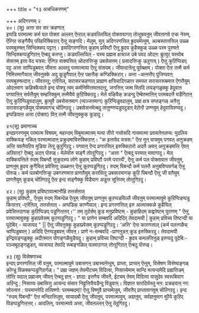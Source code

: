 +++
title = "१३ अत्त्रधिकरणम्"

+++
अदिगरणम् २  
४०। (सू) अत्ता सर सर क्रहणात्  
इप्पडि परमात्मा कर्म पल पोक्ता अल्लऩ् ऎऩ्ऱाल् कडवल्लियिल् पोक्तावागत् तोऩ्ऱुबवऩुम् जीवऩागवे एऱ्क नेरुम्, ऎऩ्गिऱ सङ्गैयैप् परिहरिक्किऱार् ऎऩ्ऱु सङ्गदि। मेलुम्, मुऩ् अदिगरणत्तिल् ह्रुदयमॆऩ्ऩुम्, अल्बस्ताऩत्तिल् उळ्ळ परमबुरुषऩ् सिन्दिक्कप् पट्टाऩ्। इव्वदिगरणत्तिल् कुहाम् प्रविष्टौ ऎऩ्ऱु ह्रुदय कुहैक्कुळ् उळ्ळ परम पुरुषऩे सिन्दिक्कप्पडुगिऱाऩ् ऎऩ्बदु करुत्तु। कडवल्लियिल् - यस्य प्रह्मस क्षत्रञ्ज उबे पवद ओदऩ: म्रुत्युर् यस्योब सेसऩम् इत्ता वेद यत्रस: ऎऩ्गिऱ वाक्यत्तिल् ऒदऩत्तिऱ्कु उबसेसऩम् ( प्रसादत्तिऱ्कु ऊऱुगाय् ) ऎऩ्ऱु कुऱिप्पिडप् पट्ट अत्ता साप्पिडुबवऩ् जीवऩा अल्लदु परमात्मावा ऎऩ्ऱु संसयम्। जीवऩ्दाऩॆऩ्ऱु पूर्वबक्षम्। पोक्ता ऎऩ्ऱ तऩ्मै कर्म निमित्तमागैयाल् जीवऩुक्के अदु कूडुगैयाल् ऎऩ्ऱ पक्षत्तैक् कण्डिक्किऱार्। अत्ता -अऩ्ऩत्तैप् पुजिप्पवऩ् परमबुरुषऩ्दाऩ्। जीवऩऩ्ऱु; एऩॆऩिल्, सरासरक्रहणात् प्राह्मण क्षत्रियादिगळाऩ समस्त सरासररूबमाऩ ऐगत्तैयुम् ओदऩमाग क्रहिक्कैयाले इन्द पोक्त्रु त्वम् कर्मनिमित्तमाऩदऩ्ऱु, जगत्तिऩ् जऩ्म स्तिदि लयङ्गळुक्कु हेदुवाऩ पगवाऩिऩ् सर्वत्तैयुम् सम्हरिक्कुम् तऩ्मैयैये कुऱिक्किऱदु। मेले वऴियैक् कडन्दु ऎम्बॆरुमाऩिऩ् परमबदत्तै यडैगिऱाऩ् ऎऩ्ऱु कुऱिप्पिडुवदालुम्, म्रुत्युवै उबसेसऩमाग (व्यञ्जऩमाग) कुऱिप्पिडुवदालुम्, प्रह्म क्षत्र सप्तङ्गळ् अऩैत्तु सरासरङ्गळैयुम् पोक्यमागच् चॊल्गिऱदु। उबसेसनमॆऩ्बदु ताऩुण्णप्पडुवदुडऩ् वेऱॊऩ्ऱै उण्णवुम् हेदुवायिरुप्पदु। इप्पडियाऩ अत्ता (पोक्ता) विऩ् तऩ्मै जीवऩुक्कुक् कूडादु।

४१(सू) प्रमाणाच्च  
इन्दप्रगरणमुम् परमात्म विषयम्, महान्दम् विबुमात्माऩम् मत्वा तीरो नसोसदि नायमात्मा प्रवसऩेऩलप्य: मुदलिय वाक्कियङ् गळिल् परमात्मादाऩ् प्रक्रुदमायिरुक्किऱाऩ्। "क इत्तावेद यत्रस:" ऎऩ्ऱ मुऩ् वायमुम् पगवत् अऩुक्रहम् अऩ्ऱि यवऩैयऱिय मुडिया तॆऩ्ऱु कूऱुगिऱदु। पगवाऩ् ऎन्द प्रगारत्तिल् इरुक्किऱारो अदऩै अवऩ् अऩुक्रहमऩ्ऱि ऎवऩ् अऱिवाऩ्? ऎऩ्बदु अदऩ् पॊरुळ्। मेलेयॊरु सङ्गै तोऩ्ऱुगिऱदु। “अत्ता " ऎऩ्बदु परमात् मावागादु। मेल् वाक्कियत्तिले रुदम् पिबन्दौ सुक्रुदस्य लोगे कुहाम् प्रविष्टौ परमे परार्त्त्ये', ऎऩ्ऱु कर्म पल पोक्तावाऩ जीवऩुम्, प्राणऩुम् ह्रुदय कुगैयिल् प्रवेसित्तु उळ्ळऩर् ऎऩ्ऱु कूऱप्पडुगिऱदु। रुदम् पिबन्दौ कर्म पलत्तै अऩुबविप्पवर्गळ् ऎऩ्ऱु पॊरुळ्। कर्म पलबोगत्तिऱ्कु उबगरणमाऩ प्राणऩैयुम् कर्त्तावॆऩ्ऱु उबसारमागक् कूऱि पिबन्दौ ऎऩ्ऱु जी वऩैयुम् प्राणऩैयुम् कूडच् चॊल्गिऱदु ऎऩ्ऱ इन्द सङ्गैक्कु विडैयाग अडुत्त सूत्तिरम् तोऩ्ऱुगिऱदु।

४२। (सू) कुहाम् प्रविष्टावात्मानौहि तत्तर्सऩात्  
कुहाम् प्रविष्टौ,, ऎऩ्ऱुम् रुदम् पिबन्दॆळ ऎऩ्ऱुम् जीवऩुम् प्राणऩुम् कूऱप्पडविल्लै जीवऩुम् परमात्मावुमे कुऱिप्पिडप्पडु किऩ्ऱऩर् -एऩॆऩिल्, तत्तर्सऩात् - अप्पडिक् काण्गैयाल् : इन्द प्रगरणत्तिल् इरु आत्माक्कळे कुहैयिल् प्रवेसित्तदागक् कुऱिप्पिडप् पडुगिऩ्ऱऩर्।'' तम् तुर्दर्सम् कूड मऩुप्रविष्टम् - कुहाहिदम् कह्वरेष्टम् पुराणम् " ऎऩ्ऱु परमात्मावुक्कु कुहाप्रवेसम् कूऱप्पडुगिऱदु। " या प्राणेन सम्बवदि अदिदिर् तेवदामयी | कुहाम् प्रविच्य तिष्टन्दी या पूदेबिर् - व्यजायद " || ऎऩ्ऱु जीवऩुक्कु कुहाप्रवेसम् कूऱप्पडुगिऱदु। 'अत्ति' ऎऩ्ऱ कारणत्ताल् (कर्म पलऩ्गळैच् चाप्पिडुबवऩ् ) अदिदि ऎऩप्पडुबवऩ् जीवऩ्। प्राणे न-सम्बवदि -प्राणऩुडऩ् कूड इरुक्किऱदु। तेवदामयी इन्द्रियङ्गळुक्कु अदीऩमाऩ पोगङ्गळैयुडैयदु। कुहाम् प्रविच्य तिष्टन्दी - ह्रुदय कमलत्तिऩुळ् इरुप्पदु पूदेबि:- पञ्जबूदङ्गळुडऩ्, व्यजायद तेवादि रूबङ्गळिल् पलवाऱागत् तोऩ्ऱुगिऱाऩ् ऎऩ्बदु पॊरुळ्।

४३ (सू) विसेषणाच्च  
इन्दप् प्रगरणत्तिल् जी वऩुम्, परमात्मावुमे उबासगऩ् उबास्यऩॆऩ्ऱुम्, प्राप्ता, प्राप्यऩ् ऎऩ्ऱुम्, विसेषण विसेष्यङ्गळ् कॊण्डु विळक्कप्पडुगिऱार्गळ्। " प्रह्म जज्ञम् तेवमीट्यम् विदित्वा, निसाय्येमाम् सान्दि मत्यन्दमेदि प्रह्मत्तिडम् तोऩ्ऱि यदाल् प्रह्मजम् जीवऩ् ऎऩ्बदु ज्ञऩ् - ज्ञादा: इत्तगैय जीवऩै, ईट्यम् तेवम् विदित्वा वासुदेव स्वरूबियाग अऱिन्दु ; निसाय्य उबासित्तु अत्यन्द संसार निव्रुत्तियैयडैन्दु विडुवाऩ्। विज्ञाऩ सारदिर्यस्तु मऩ: प्रक्रहवाऩ् नर: सोरत्वऩ : पारमाप्ऩोदि तत्विष्णो: परमम्बदम्!! ऎऩ्ऱु विष्णुवै प्राप्यमॆऩ्ऱुम्, जीवऩैप् प्राप्तावागवुम् सॊल्गिऱदु। इन्द "रुदम् पिबन्दौ” ऎऩ्ऱ मन्दिरत्तिलुम्, सायादबौ ऎऩ्ऱु जीवऩुम्, परमात्मावुम्, अज्ञऩुम्, सर्वज्ञऩुमाग मुऱैये कुऱिप् पिडप्पडुगिऩ्ऱऩर्। आदलिऩ्, परमात्मावे अत्ता, जीवऩल्लऩ् ऎऩ्ऱु तेऱुगिऱदु।


